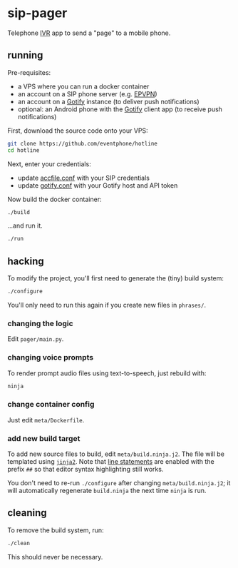 # sip-pager

Telephone [IVR](https://en.wikipedia.org/wiki/Interactive_voice_response) app to send a "page" to a mobile phone.

## running

Pre-requisites:

- a VPS where you can run a docker container
- an account on a SIP phone server (e.g. [EPVPN](https://eventphone.de/doku/epvpn))
- an account on a [Gotify](https://github.com/gotify/server) instance (to deliver push notifications)
- optional: an Android phone with the [Gotify](https://github.com/gotify/android) client app (to receive push notifications)

First, download the source code onto your VPS:

``` sh
git clone https://github.com/eventphone/hotline
cd hotline
```

Next, enter your credentials:

- update [accfile.conf](config/accfile.conf) with your SIP credentials
- update [gotify.conf](config/gotify.conf) with your Gotify host and API token

Now build the docker container:

``` sh
./build
```

...and run it.

``` sh
./run
```

## hacking

To modify the project, you'll first need to generate the (tiny) build system:

``` sh
./configure
```

You'll only need to run this again if you create new files in `phrases/`.

### changing the logic

Edit `pager/main.py`.

### changing voice prompts

To render prompt audio files using text-to-speech, just rebuild with:

``` sh
ninja
```

### change container config

Just edit `meta/Dockerfile`.

### add new build target

To add new source files to build, edit `meta/build.ninja.j2`. The file will be templated using [`jinja2`](https://jinja.palletsprojects.com/en/3.1.x/). Note that [line statements](https://jinja.palletsprojects.com/en/3.1.x/templates/#line-statements) are enabled with the prefix `##` so that editor syntax highlighting still works.

You don't need to re-run `./configure` after changing `meta/build.ninja.j2`; it will automatically regenerate `build.ninja` the next time `ninja` is run.

## cleaning

To remove the build system, run:

``` sh
./clean
```

This should never be necessary.
